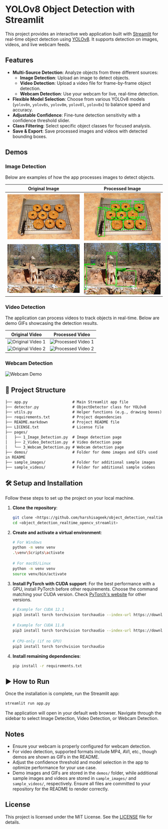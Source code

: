 # YOLOv8 Object Detection with Streamlit

This project provides an interactive web application built with [Streamlit](https://streamlit.io/) for real-time object detection using [YOLOv8](https://github.com/ultralytics/ultralytics). It supports detection on images, videos, and live webcam feeds.

## Features

- **Multi-Source Detection**: Analyze objects from three different sources:
  - **Image Detection**: Upload an image to detect objects.
  - **Video Detection**: Upload a video file for frame-by-frame object detection.
  - **Webcam Detection**: Use your webcam for live, real-time detection.
- **Flexible Model Selection**: Choose from various YOLOv8 models (`yolov8n`, `yolov8s`, `yolov8m`, `yolov8l`, `yolov8x`) to balance speed and accuracy.
- **Adjustable Confidence**: Fine-tune detection sensitivity with a confidence threshold slider.
- **Class Filtering**: Select specific object classes for focused analysis.
- **Save & Export**: Save processed images and videos with detected bounding boxes.

## Demos

### Image Detection

Below are examples of how the app processes images to detect objects.

| Original Image | Processed Image |
|----------------|-----------------|
| ![Original Image 1](./demos/8734543718_37f6b8bd45_z.jpg) | ![Processed Image 1](./demos/8734543718_37f6b8bd45_z_processed.png) |
| ![Original Image 2](./demos/2383514521_1fc8d7b0de_z.jpg) | ![Processed Image 2](./demos/2383514521_1fc8d7b0de_z_processed.png) |

### Video Detection

The application can process videos to track objects in real-time. Below are demo GIFs showcasing the detection results.

| Original Video | Processed Video |
|----------------|-----------------|
| ![Original Video 1](./demos/bottle-detection.gif) | ![Processed Video 1](./demos/bottle-detection_processed.gif) |
| ![Original Video 2](./demos/head-pose-face-detection-female-and-male.gif) | ![Processed Video 2](./demos/head-pose-face-detection-female-and-male_processed.gif) |

### Webcam Detection

![Webcam Demo](./demos/recording_20250726_114203.gif)

## 📂 Project Structure

```
├── app.py                    # Main Streamlit app file
├── detector.py               # ObjectDetector class for YOLOv8
├── utils.py                  # Helper functions (e.g., drawing boxes)
├── requirements.txt          # Project dependencies
├── README.markdown           # Project README file
├── LICENSE.txt               # License file
├── pages/
│   ├── 1_Image_Detection.py  # Image detection page
│   ├── 2_Video_Detection.py  # Video detection page
│   └── 3_Webcam_Detection.py # Webcam detection page
├── demos/                    # Folder for demo images and GIFs used in README
├── sample_images/            # Folder for additional sample images
├── sample_videos/            # Folder for additional sample videos
```

## 🛠️ Setup and Installation

Follow these steps to set up the project on your local machine.

1. **Clone the repository**:
   ```bash
   git clone <https://github.com/harshisageek/object_detection_realtime_opencv_streamlit.git>
   cd <object_detection_realtime_opencv_streamlit>
   ```

2. **Create and activate a virtual environment**:
   ```bash
   # For Windows
   python -m venv venv
   .\venv\Scripts\activate

   # For macOS/Linux
   python -m venv venv
   source venv/bin/activate
   ```

3. **Install PyTorch with CUDA support**:
   For the best performance with a GPU, install PyTorch before other requirements. Choose the command matching your CUDA version. Check [PyTorch's website](https://pytorch.org/get-started/locally/) for other versions.
   ```bash
   # Example for CUDA 12.1
   pip3 install torch torchvision torchaudio --index-url https://download.pytorch.org/whl/cu121

   # Example for CUDA 11.8
   pip3 install torch torchvision torchaudio --index-url https://download.pytorch.org/whl/cu118

   # CPU-only (if no GPU)
   pip3 install torch torchvision torchaudio
   ```

4. **Install remaining dependencies**:
   ```bash
   pip install -r requirements.txt
   ```

## ▶️ How to Run

Once the installation is complete, run the Streamlit app:
```bash
streamlit run app.py
```

The application will open in your default web browser. Navigate through the sidebar to select Image Detection, Video Detection, or Webcam Detection.

## Notes

- Ensure your webcam is properly configured for webcam detection.
- For video detection, supported formats include MP4, AVI, etc., though demos are shown as GIFs in the README.
- Adjust the confidence threshold and model selection in the app to optimize performance for your use case.
- Demo images and GIFs are stored in the `demos/` folder, while additional sample images and videos are stored in `sample_images/` and `sample_videos/`, respectively. Ensure all files are committed to your repository for the README to render correctly.

## License

This project is licensed under the MIT License. See the [LICENSE](LICENSE) file for details.